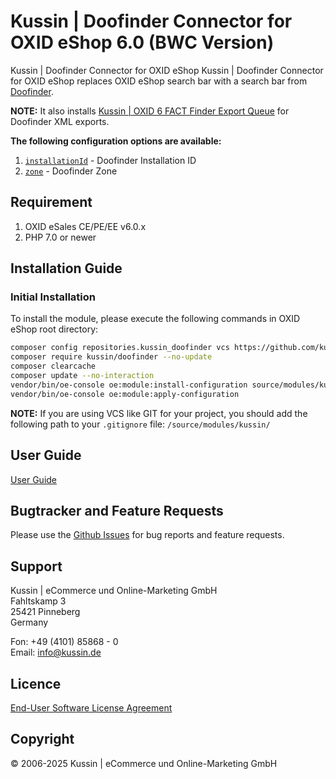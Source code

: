 # Kussin | Doofinder Connector for OXID eShop 6.0 (BWC Version)

Kussin | Doofinder Connector for OXID eShop Kussin | Doofinder Connector for OXID eShop replaces OXID eShop search bar 
with a search bar from [Doofinder](https://www.doofinder.com/).

**NOTE:** It also installs [Kussin | OXID 6 FACT Finder Export Queue](https://github.com/kussin/OxidFactFinderExportQueue) for Doofinder XML exports.

**The following configuration options are available:**

1. [`installationId`](https://github.com/kussin/OxidDoofinder/blob/main/modules/kussin/doofinder/views/blocks/base_js.tpl#L11) - Doofinder Installation ID
2. [`zone`](https://github.com/kussin/OxidDoofinder/blob/main/modules/kussin/doofinder/views/blocks/base_js.tpl#L12) - Doofinder Zone

## Requirement

1. OXID eSales CE/PE/EE v6.0.x
2. PHP 7.0 or newer

## Installation Guide

### Initial Installation

To install the module, please execute the following commands in OXID eShop root directory:

   ```bash
   composer config repositories.kussin_doofinder vcs https://github.com/kussin/OxidDoofinder.git
   composer require kussin/doofinder --no-update
   composer clearcache
   composer update --no-interaction
   vendor/bin/oe-console oe:module:install-configuration source/modules/kussin/doofinder/
   vendor/bin/oe-console oe:module:apply-configuration
   ```

**NOTE:** If you are using VCS like GIT for your project, you should add the following path to your `.gitignore` file:
`/source/modules/kussin/`

## User Guide

[User Guide](USER_GUIDE.md)

## Bugtracker and Feature Requests

Please use the [Github Issues](https://github.com/kussin/OxidDoofinder/issues) for bug reports and feature requests.

## Support

Kussin | eCommerce und Online-Marketing GmbH<br>
Fahltskamp 3<br>
25421 Pinneberg<br>
Germany

Fon: +49 (4101) 85868 - 0<br>
Email: info@kussin.de

## Licence

[End-User Software License Agreement](LICENSE.md)

## Copyright

&copy; 2006-2025 Kussin | eCommerce und Online-Marketing GmbH